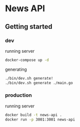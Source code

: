 # News API

## Getting started

### dev

running server
```bash
docker-compose up -d
```

generating
```bash
./bin/dev.sh generate!
./bin/dev.sh generate ./main.go
```

### production

running server
```bash
docker build -t news-api .
docker run -p 3001:3001 news-api
```
